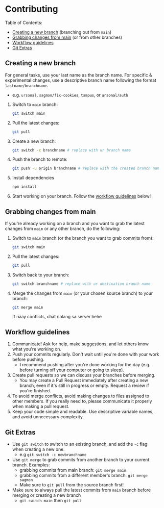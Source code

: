 # Contributing

Table of Contents:

-   [Creating a new branch](#creating-a-new-branch) (branching out from `main`)
-   [Grabbing changes from main](#grabbing-changes-from-main) (or from other branches)
-   [Workflow guidelines](#workflow-guidelines)
-   [Git Extras](#git-extras)

## Creating a new branch

For general tasks, use your last name as the branch name. For specific & experimental changes, use a descriptive branch name following the format `lastname/branchname`.

-   e.g. `ursonal`, `sagmon/fix-cookies`, `tampus`, or `ursonal/auth`

1. Switch to `main` branch:
    ```sh
    git switch main
    ```
2. Pull the latest changes:
    ```sh
    git pull
    ```
3. Create a new branch:
    ```sh
    git switch -c branchname # replace with ur branch name
    ```
4. Push the branch to remote:
    ```sh
    git push -u origin branchname # replace with the created branch name
    ```
5. Install dependencies
    ```sh
    npm install
    ```
6. Start working on your branch. Follow the [workflow guidelines](#workflow-guidelines) below!

## Grabbing changes from main

If you're already working on a branch and you want to grab the latest changes from `main` or any other branch, do the following:

1. Switch to `main` branch (or the branch you want to grab commits from):
    ```sh
    git switch main
    ```
2. Pull the latest changes:
    ```sh
    git pull
    ```
3. Switch back to your branch:
    ```sh
    git switch branchname # replace with ur destination branch name
    ```
4. Merge the changes from `main` (or your chosen source branch) to your branch:
    ```sh
    git merge main
    ```
    If naay conflicts, chat nalang sa server hehe

## Workflow guidelines

1. Communicate! Ask for help, make suggestions, and let others know what you're working on.
2. Push your commits regularly. Don't wait until you're done with your work before pushing.
    - I recommend pushing after you're done working for the day (e.g. before turning off your computer or going to sleep).
3. Create pull requests so we can discuss your branches before merging.
    - You may create a Pull Request immediately after creating a new branch, even if it's still in progress or empty. Request a review if you're finished.
4. To avoid merge conflicts, avoid making changes to files assigned to other members. If you really need to, please communicate it properly when making a pull request.
5. Keep your code simple and readable. Use descriptive variable names, and avoid unnecessary complexity.

## Git Extras

-   Use `git switch` to switch to an existing branch, and add the `-c` flag when creating a new one.
    -   e.g `git switch -c newbranchname`
-   Use `git merge` to grab commits from another branch to your current branch. Examples:
    -   grabbing commits from main branch: `git merge main`
    -   grabbing commits from a different member's branch: `git merge sagmon`
    -   Make sure to `git pull` from the source branch first!
-   Make sure to always pull the latest commits from `main` branch before merging or creating a new branch
    -   `git switch main` then `git pull`
